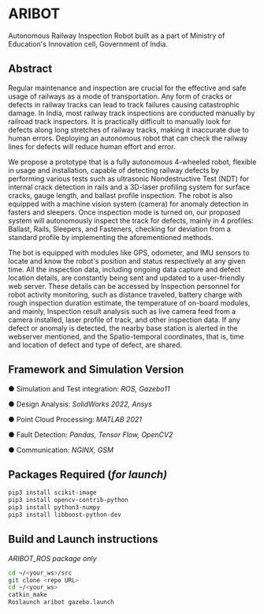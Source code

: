 # ARIBOT
Autonomous Railway Inspection Robot built as a part of Ministry of Education's Innovation cell, Government of India.

## Abstract

Regular maintenance and inspection are crucial for the effective and safe usage of railways as a mode of transportation. Any form of cracks or defects in railway tracks can lead to track failures causing catastrophic damage. In India, most railway track inspections are conducted manually by railroad track inspectors. It is practically difficult to manually look for defects along long stretches of railway tracks, making it inaccurate due to human errors. Deploying an autonomous robot that can check the railway lines for defects will reduce human effort and error.

We propose a prototype that is a fully autonomous 4-wheeled robot, flexible in usage and installation, capable of detecting railway defects by performing various tests such as ultrasonic Nondestructive Test (NDT) for internal crack detection in rails and a 3D-laser profiling system for surface cracks, gauge length, and ballast profile inspection. The robot is also equipped with a machine vision system (camera) for anomaly detection in fasters and sleepers. Once inspection mode is turned on, our proposed system will autonomously inspect the track for defects, mainly in 4 profiles: Ballast, Rails, Sleepers, and Fasteners, checking for deviation from a standard profile by implementing the aforementioned methods.

The bot is equipped with modules like GPS, odometer, and IMU sensors to locate and know the robot's position and status respectively at any given time. All the inspection data, including ongoing data capture and defect location details, are constantly being sent and updated to a user-friendly web server. These details can be accessed by Inspection personnel for robot activity monitoring, such as distance traveled, battery charge with rough inspection duration estimate, the temperature of on-board modules, and mainly, Inspection result analysis such as live camera feed from a camera installed, laser profile of track, and other inspection data. If any defect or anomaly is detected, the nearby base station is alerted in the webserver mentioned, and the Spatio-temporal coordinates, that is, time and location of defect and type of defect, are shared.

## Framework and Simulation Version

● Simulation and Test integration: *ROS, Gazebo11*

● Design Analysis: *SolidWorks 2022, Ansys*

● Point Cloud Processing: *MATLAB 2021*

● Fault Detection: *Pandas, Tensor Flow, OpenCV2*

● Communication: *NGINX, GSM*

## Packages Required (*for launch)*

```bash
pip3 install scikit-image
pip3 install opencv-contrib-python
pip3 install python3-numpy
pip3 install libboost-python-dev
```

## **Build and Launch instructions**

*ARIBOT_ROS package only*

```bash
cd ~/<your_ws>/src
git clone <repo URL>
cd ~/<your_ws>
catkin_make
Roslaunch aribot gazebo.launch
```
